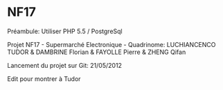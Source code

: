 NF17
====

Préambule: Utiliser PHP 5.5 / PostgreSql


Projet NF17 - Supermarché Electronique - Quadrinome: LUCHIANCENCO TUDOR &amp; DAMBRINE Florian &amp; FAYOLLE Pierre &amp; ZHENG Qifan

Lancement du projet sur Git: 21/05/2012

Edit pour montrer à Tudor
